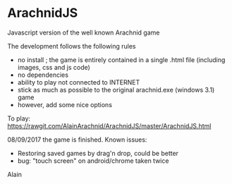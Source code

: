 ArachnidJS
==========

Javascript version of the well known Arachnid game

The development follows the following rules
- no install ; the game is entirely contained in a single .html file (including images, css and js code)
- no dependencies
- ability to play not connected to INTERNET
- stick as much as possible to the original arachnid.exe (windows 3.1) game
- however, add some nice options

To play:
https://rawgit.com/AlainArachnid/ArachnidJS/master/ArachnidJS.html

08/09/2017 the game is finished.
Known issues:
- Restoring saved games by drag'n drop, could be better
- bug: "touch screen" on android/chrome taken twice

Alain
